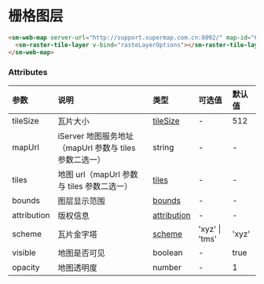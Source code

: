 # 栅格图层

<sm-iframe src="http://iclient.supermap.io/dev/examples/component/components_raster_vue.html"></sm-iframe>

```html
<sm-web-map server-url="http://support.supermap.com.cn:8092/" map-id="676816598">
  <sm-raster-tile-layer v-bind="rasteLayerOptions"></sm-raster-tile-layer>
</sm-web-map>
```

### Attributes

| 参数        | 说明                                                   | 类型                                                                                       | 可选值         | 默认值 |
| :---------- | :----------------------------------------------------- | :----------------------------------------------------------------------------------------- | :------------- | :----- |
| tileSize    | 瓦片大小                                               | [tileSize](https://docs.mapbox.com/mapbox-gl-js/style-spec/#sources-raster-dem-tileSize)   | -              | 512    |
| mapUrl      | iServer 地图服务地址（mapUrl 参数与 tiles 参数二选一） | string                                                                                     | -              | -      |
| tiles       | 地图 url（mapUrl 参数与 tiles 参数二选一）             | [tiles](https://docs.mapbox.com/mapbox-gl-js/style-spec/#sources-raster-dem-tiles)         | -              | -      |
| bounds      | 图层显示范围                                           | [bounds](https://docs.mapbox.com/mapbox-gl-js/style-spec/#sources-vector-bounds)           | -              | -      |
| attribution | 版权信息                                               | [attribution](https://docs.mapbox.com/mapbox-gl-js/style-spec/#sources-vector-attribution) | -              | -      |
| scheme      | 瓦片金字塔                                                     | [scheme](https://docs.mapbox.com/mapbox-gl-js/style-spec/#sources-vector-scheme)           | 'xyz' \| 'tms' | 'xyz'  |
| visible     | 地图是否可见                                           | boolean                                                                                    | -              | true   |
| opacity     | 地图透明度                                             | number                                                                                     | -              | 1      |
